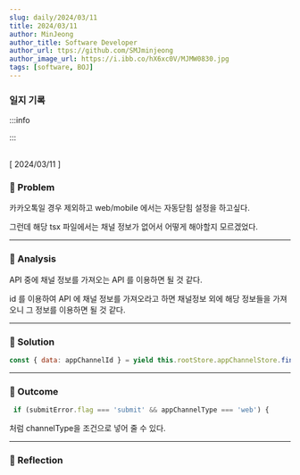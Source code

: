 ```yaml
---
slug: daily/2024/03/11
title: 2024/03/11
author: MinJeong
author_title: Software Developer
author_url: ttps://github.com/SMJminjeong
author_image_url: https://i.ibb.co/hX6xc0V/MJMW0830.jpg
tags: [software, BOJ]
---
```


### 일지 기록

:::info

:::

<br/>
[ 2024/03/11 ]

### 🧐 Problem

카카오톡일 경우 제외하고 web/mobile 에서는 자동닫힘 설정을 하고싶다.

그런데 해당 tsx 파일에서는 채널 정보가 없어서 어떻게 해야할지 모르겠었다.

---

### 👀 Analysis

API 중에 채널 정보를 가져오는 API 를 이용하면 될 것 같다.

id 를 이용하여 API 에 채널 정보를 가져오라고 하면 채널정보 외에 해당 정보들을 가져오니 그 정보를 이용하면 될 것 같다.

---

### 🌈 Solution

```jsx
const { data: appChannelId } = yield this.rootStore.appChannelStore.find(bizformInfoData.requestAppChannelId);
```

---

### 🎯 Outcome

```jsx
 if (submitError.flag === 'submit' && appChannelType === 'web') {
```

처럼 channelType을 조건으로 넣어 줄 수 있다.

---

### 👼 Reflection
